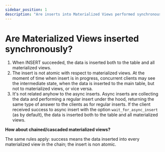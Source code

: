```yaml
---
sidebar_position: 1
description: "Are inserts into Materialized Views performed synchronously, meaning that once the insert is acknowledged successfully from the server to the client, it means that all Materialized Views have been fully updated and available for queries?"
---
```


# Are Materialized Views inserted synchronously?

1. When INSERT succeeded, the data is inserted both to the table and all materialized views.
2. The insert is not atomic with respect to materialized views. At the moment of time when insert is in progress, concurrent clients may see the intermediate state, when the data is inserted to the main table, but not to materialized views, or vice versa.
3. It's not related anyhow to the async inserts. Async inserts are collecting the data and performing a regular insert under the hood, returning the same type of answer to the clients as for regular inserts. If the client received success to async insert with the option `wait_for_async_insert` (as by default), the data is inserted both to the table and all materialized views.

**How about chained/cascaded materialized views?**

The same rules apply:
success means the data inserted into every materialized view in the chain;
the insert is non atomic.
